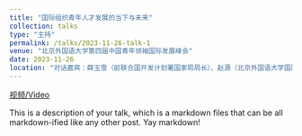 ```yaml
---
title: "国际组织青年人才发展的当下与未来"
collection: talks
type: "主持"
permalink: /talks/2023-11-26-talk-1
venue: "北京外国语大学第四届中国青年领袖国际发展峰会"
date: 2023-11-26
location: "对话嘉宾：薛玉雪（前联合国开发计划署国家局局长）、赵源（北京外国语大学国际组织学院副教授）、小Q不是导盲犬（哔哩哔哩百大UP主）"
---
```


[视频/Video]([http://example2.com](https://www.bilibili.com/video/BV1x64y1A7jG/))

This is a description of your talk, which is a markdown files that can be all markdown-ified like any other post. Yay markdown!
